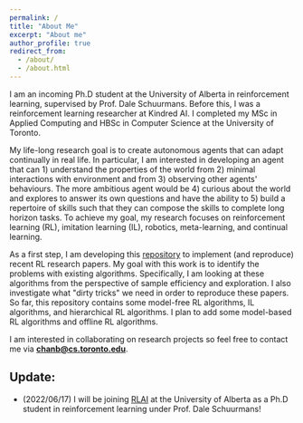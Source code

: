 ```yaml
---
permalink: /
title: "About Me"
excerpt: "About me"
author_profile: true
redirect_from: 
  - /about/
  - /about.html
---
```


I am an incoming Ph.D student at the University of Alberta in reinforcement learning, supervised by Prof. Dale Schuurmans.
Before this, I was a reinforcement learning researcher at Kindred AI.
I completed my MSc in Applied Computing and HBSc in Computer Science at the University of Toronto.

My life-long research goal is to create autonomous agents that can adapt continually in real life. In particular, I am interested in developing an agent that can 1) understand the properties of the world from 2) minimal interactions with environment and from 3) observing other agents' behaviours. The more ambitious agent would be 4) curious about the world and explores to answer its own questions and have the ability to 5) build a repertoire of skills such that they can compose the skills to complete long horizon tasks. To achieve my goal, my research focuses on reinforcement learning (RL), imitation learning (IL), robotics, meta-learning, and continual learning.

As a first step, I am developing this [repository](https://github.com/chanb/rl_sandbox_public) to implement (and reproduce) recent RL research papers. My goal with this work is to identify the problems with existing algorithms. Specifically, I am looking at these algorithms from the perspective of sample efficiency and exploration. I also investigate what "dirty tricks" we need in order to reproduce these papers. So far, this repository contains some model-free RL algorithms, IL algorithms, and hierarchical RL algorithms. I plan to add some model-based RL algorithms and offline RL algorithms.

I am interested in collaborating on research projects so feel free to contact me via [**chanb@cs.toronto.edu**](mailto:chanb@cs.toronto.edu).

## Update:
- (2022/06/17) I will be joining [RLAI](http://rlai.ualberta.ca/) at the University of Alberta as a Ph.D student in reinforcement learning under Prof. Dale Schuurmans!
